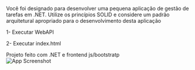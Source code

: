 Você foi designado para desenvolver uma pequena aplicação de gestão de tarefas em .NET. Utilize os princípios SOLID e considere um padrão arquitetural apropriado para o desenvolvimento desta aplicação

1- Executar WebAPI

2- Executar index.html

Projeto feito com .NET e frontend js/bootstratp
<br>
![App Screenshot](https://imgur.com/rWTWiBs.png)
